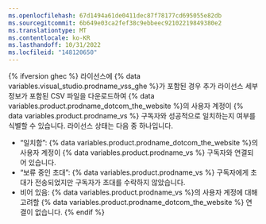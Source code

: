 ```yaml
---
ms.openlocfilehash: 67d1494a61de0411dec87f78177cd695055e82db
ms.sourcegitcommit: 6b649e03ca2fef38c9ebbeec92102219849380e2
ms.translationtype: MT
ms.contentlocale: ko-KR
ms.lasthandoff: 10/31/2022
ms.locfileid: "148120650"
---
```

{% ifversion ghec %} 라이선스에 {% data variables.visual_studio.prodname_vss_ghe %}가 포함된 경우 추가 라이선스 세부 정보가 포함된 CSV 파일을 다운로드하여 {% data variables.product.prodname_dotcom_the_website %}의 사용자 계정이 {% data variables.product.prodname_vs %} 구독자와 성공적으로 일치하는지 여부를 식별할 수 있습니다. 라이선스 상태는 다음 중 하나입니다.
- “일치함”: {% data variables.product.prodname_dotcom_the_website %}의 사용자 계정이 {% data variables.product.prodname_vs %} 구독자와 연결되어 있습니다.
- “보류 중인 초대”: {% data variables.product.prodname_vs %} 구독자에게 초대가 전송되었지만 구독자가 초대를 수락하지 않았습니다. 
- 비어 있음: {% data variables.product.prodname_vs %}의 사용자 계정에 대해 고려할 {% data variables.product.prodname_dotcom_the_website %} 연결이 없습니다.
{% endif %}
